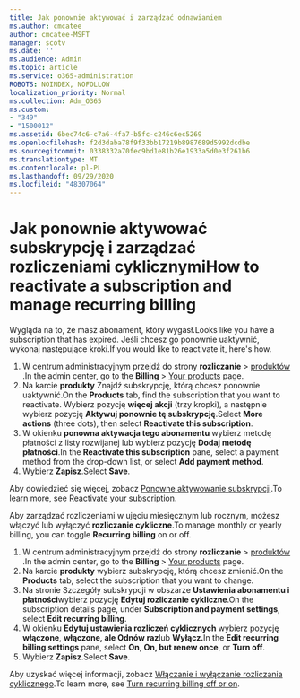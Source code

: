 ```yaml
---
title: Jak ponownie aktywować i zarządzać odnawianiem
ms.author: cmcatee
author: cmcatee-MSFT
manager: scotv
ms.date: ''
ms.audience: Admin
ms.topic: article
ms.service: o365-administration
ROBOTS: NOINDEX, NOFOLLOW
localization_priority: Normal
ms.collection: Adm_O365
ms.custom:
- "349"
- "1500012"
ms.assetid: 6bec74c6-c7a6-4fa7-b5fc-c246c6ec5269
ms.openlocfilehash: f2d3daba78f9f33bb17219b8987689d5992dcdbe
ms.sourcegitcommit: 0338332a70fec9bd1e81b26e1933a5d0e3f261b6
ms.translationtype: MT
ms.contentlocale: pl-PL
ms.lasthandoff: 09/29/2020
ms.locfileid: "48307064"
---
```

# <a name="how-to-reactivate-a-subscription-and-manage-recurring-billing"></a><span data-ttu-id="6f7c2-102">Jak ponownie aktywować subskrypcję i zarządzać rozliczeniami cyklicznymi</span><span class="sxs-lookup"><span data-stu-id="6f7c2-102">How to reactivate a subscription and manage recurring billing</span></span>

<span data-ttu-id="6f7c2-103">Wygląda na to, że masz abonament, który wygasł.</span><span class="sxs-lookup"><span data-stu-id="6f7c2-103">Looks like you have a subscription that has expired.</span></span> <span data-ttu-id="6f7c2-104">Jeśli chcesz go ponownie uaktywnić, wykonaj następujące kroki.</span><span class="sxs-lookup"><span data-stu-id="6f7c2-104">If you would like to reactivate it, here's how.</span></span>
  
1. <span data-ttu-id="6f7c2-105">W centrum administracyjnym przejdź do strony **rozliczanie**  >  [produktów](https://go.microsoft.com/fwlink/p/?linkid=842054) .</span><span class="sxs-lookup"><span data-stu-id="6f7c2-105">In the admin center, go to the **Billing** > [Your products](https://go.microsoft.com/fwlink/p/?linkid=842054) page.</span></span>
2. <span data-ttu-id="6f7c2-106">Na karcie **produkty** Znajdź subskrypcję, którą chcesz ponownie uaktywnić.</span><span class="sxs-lookup"><span data-stu-id="6f7c2-106">On the **Products** tab, find the subscription that you want to reactivate.</span></span> <span data-ttu-id="6f7c2-107">Wybierz pozycję **więcej akcji** (trzy kropki), a następnie wybierz pozycję **Aktywuj ponownie tę subskrypcję**.</span><span class="sxs-lookup"><span data-stu-id="6f7c2-107">Select **More actions** (three dots), then select **Reactivate this subscription**.</span></span>
3. <span data-ttu-id="6f7c2-108">W okienku **ponowna aktywacja tego abonamentu** wybierz metodę płatności z listy rozwijanej lub wybierz pozycję **Dodaj metodę płatności**.</span><span class="sxs-lookup"><span data-stu-id="6f7c2-108">In the **Reactivate this subscription** pane, select a payment method from the drop-down list, or select **Add payment method**.</span></span>
4. <span data-ttu-id="6f7c2-109">Wybierz **Zapisz**.</span><span class="sxs-lookup"><span data-stu-id="6f7c2-109">Select **Save**.</span></span>

<span data-ttu-id="6f7c2-110">Aby dowiedzieć się więcej, zobacz [Ponowne aktywowanie subskrypcji](https://docs.microsoft.com/microsoft-365/commerce/subscriptions-and-billing/reactivate-your-subscription).</span><span class="sxs-lookup"><span data-stu-id="6f7c2-110">To learn more, see [Reactivate your subscription](https://docs.microsoft.com/microsoft-365/commerce/subscriptions-and-billing/reactivate-your-subscription).</span></span>

<span data-ttu-id="6f7c2-111">Aby zarządzać rozliczeniami w ujęciu miesięcznym lub rocznym, możesz włączyć lub wyłączyć **rozliczanie cykliczne**.</span><span class="sxs-lookup"><span data-stu-id="6f7c2-111">To manage monthly or yearly billing, you can toggle **Recurring billing** on or off.</span></span>
  
1. <span data-ttu-id="6f7c2-112">W centrum administracyjnym przejdź do strony **rozliczanie**  >  [produktów](https://go.microsoft.com/fwlink/p/?linkid=842054) .</span><span class="sxs-lookup"><span data-stu-id="6f7c2-112">In the admin center, go to the **Billing** > [Your products](https://go.microsoft.com/fwlink/p/?linkid=842054) page.</span></span>
2. <span data-ttu-id="6f7c2-113">Na karcie **produkty** wybierz subskrypcję, którą chcesz zmienić.</span><span class="sxs-lookup"><span data-stu-id="6f7c2-113">On the **Products** tab, select the subscription that you want to change.</span></span>
3. <span data-ttu-id="6f7c2-114">Na stronie Szczegóły subskrypcji w obszarze **Ustawienia abonamentu i płatności**wybierz pozycję **Edytuj rozliczanie cykliczne**.</span><span class="sxs-lookup"><span data-stu-id="6f7c2-114">On the subscription details page, under **Subscription and payment settings**, select **Edit recurring billing**.</span></span>
4. <span data-ttu-id="6f7c2-115">W okienku **Edytuj ustawienia rozliczeń cyklicznych** wybierz pozycję **włączone**, **włączone, ale Odnów raz**lub **Wyłącz.**</span><span class="sxs-lookup"><span data-stu-id="6f7c2-115">In the **Edit recurring billing settings** pane, select **On**, **On, but renew once**, or **Turn off**.</span></span>
5. <span data-ttu-id="6f7c2-116">Wybierz **Zapisz**.</span><span class="sxs-lookup"><span data-stu-id="6f7c2-116">Select **Save**.</span></span>

<span data-ttu-id="6f7c2-117">Aby uzyskać więcej informacji, zobacz [Włączanie i wyłączanie rozliczania cyklicznego](https://docs.microsoft.com/microsoft-365/commerce/subscriptions/renew-your-subscription#turn-recurring-billing-off-or-on).</span><span class="sxs-lookup"><span data-stu-id="6f7c2-117">To learn more, see [Turn recurring billing off or on](https://docs.microsoft.com/microsoft-365/commerce/subscriptions/renew-your-subscription#turn-recurring-billing-off-or-on).</span></span>